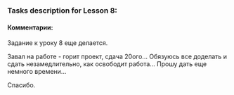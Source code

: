 ### Tasks description for Lesson 8:

#### Комментарии:

Задание к уроку 8 еще делается.

Завал на работе - горит проект, сдача 20ого... Обязуюсь все доделать и сдать незамедлительно, как освободит работа... Прошу дать еще немного времени...

Спасибо.
